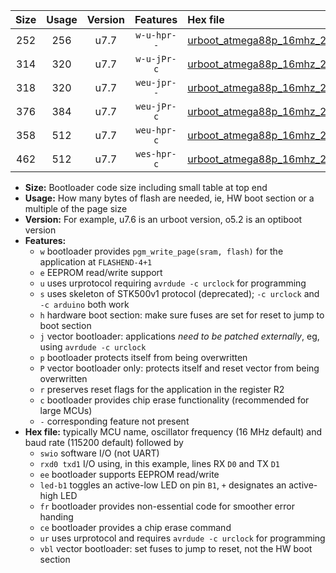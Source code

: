 |Size|Usage|Version|Features|Hex file|
|:-:|:-:|:-:|:-:|:--|
|252|256|u7.7|`w-u-hpr--`|[urboot_atmega88p_16mhz_230400bps_swio_rxd0_txd1_led+b5_ur.hex](https://raw.githubusercontent.com/stefanrueger/urboot.hex/main/cores/minicore/atmega88p/fcpu_16mhz/230400_bps/urboot_atmega88p_16mhz_230400bps_swio_rxd0_txd1_led+b5_ur.hex)|
|314|320|u7.7|`w-u-jPr-c`|[urboot_atmega88p_16mhz_230400bps_swio_rxd0_txd1_led+b5_fr_ce_ur_vbl.hex](https://raw.githubusercontent.com/stefanrueger/urboot.hex/main/cores/minicore/atmega88p/fcpu_16mhz/230400_bps/urboot_atmega88p_16mhz_230400bps_swio_rxd0_txd1_led+b5_fr_ce_ur_vbl.hex)|
|318|320|u7.7|`weu-jpr--`|[urboot_atmega88p_16mhz_230400bps_swio_rxd0_txd1_ee_led+b5_ur_vbl.hex](https://raw.githubusercontent.com/stefanrueger/urboot.hex/main/cores/minicore/atmega88p/fcpu_16mhz/230400_bps/urboot_atmega88p_16mhz_230400bps_swio_rxd0_txd1_ee_led+b5_ur_vbl.hex)|
|376|384|u7.7|`weu-jPr-c`|[urboot_atmega88p_16mhz_230400bps_swio_rxd0_txd1_ee_led+b5_fr_ce_ur_vbl.hex](https://raw.githubusercontent.com/stefanrueger/urboot.hex/main/cores/minicore/atmega88p/fcpu_16mhz/230400_bps/urboot_atmega88p_16mhz_230400bps_swio_rxd0_txd1_ee_led+b5_fr_ce_ur_vbl.hex)|
|358|512|u7.7|`weu-hpr-c`|[urboot_atmega88p_16mhz_230400bps_swio_rxd0_txd1_ee_led+b5_fr_ce_ur.hex](https://raw.githubusercontent.com/stefanrueger/urboot.hex/main/cores/minicore/atmega88p/fcpu_16mhz/230400_bps/urboot_atmega88p_16mhz_230400bps_swio_rxd0_txd1_ee_led+b5_fr_ce_ur.hex)|
|462|512|u7.7|`wes-hpr-c`|[urboot_atmega88p_16mhz_230400bps_swio_rxd0_txd1_ee_led+b5_fr_ce.hex](https://raw.githubusercontent.com/stefanrueger/urboot.hex/main/cores/minicore/atmega88p/fcpu_16mhz/230400_bps/urboot_atmega88p_16mhz_230400bps_swio_rxd0_txd1_ee_led+b5_fr_ce.hex)|

- **Size:** Bootloader code size including small table at top end
- **Usage:** How many bytes of flash are needed, ie, HW boot section or a multiple of the page size
- **Version:** For example, u7.6 is an urboot version, o5.2 is an optiboot version
- **Features:**
  + `w` bootloader provides `pgm_write_page(sram, flash)` for the application at `FLASHEND-4+1`
  + `e` EEPROM read/write support
  + `u` uses urprotocol requiring `avrdude -c urclock` for programming
  + `s` uses skeleton of STK500v1 protocol (deprecated); `-c urclock` and `-c arduino` both work
  + `h` hardware boot section: make sure fuses are set for reset to jump to boot section
  + `j` vector bootloader: applications *need to be patched externally*, eg, using `avrdude -c urclock`
  + `p` bootloader protects itself from being overwritten
  + `P` vector bootloader only: protects itself and reset vector from being overwritten
  + `r` preserves reset flags for the application in the register R2
  + `c` bootloader provides chip erase functionality (recommended for large MCUs)
  + `-` corresponding feature not present
- **Hex file:** typically MCU name, oscillator frequency (16 MHz default) and baud rate (115200 default) followed by
  + `swio` software I/O (not UART)
  + `rxd0 txd1` I/O using, in this example, lines RX `D0` and TX `D1`
  + `ee` bootloader supports EEPROM read/write
  + `led-b1` toggles an active-low LED on pin `B1`, `+` designates an active-high LED
  + `fr` bootloader provides non-essential code for smoother error handing
  + `ce` bootloader provides a chip erase command
  + `ur` uses urprotocol and requires `avrdude -c urclock` for programming
  + `vbl` vector bootloader: set fuses to jump to reset, not the HW boot section
